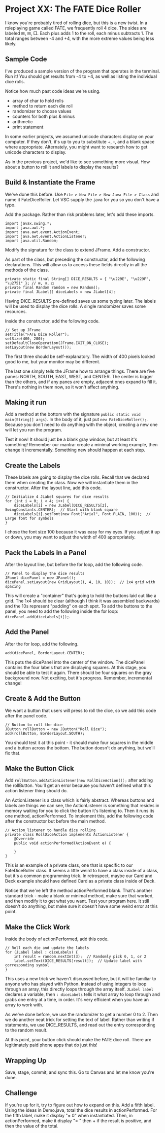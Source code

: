 # Project XX: The FATE Dice Roller

I know you're probably tired of rolling dice, but this is a new twist. In a roleplaying game called FATE, we frequently roll 4 dice. The sides are labeled ⊞, ⊟, □. Each plus adds 1 to the roll, each minus subtracts 1. The total ranges between -4 and +4, with the more extreme values being less likely.

## Sample Code

I've produced a sample version of the program that operates in the terminal. Run it! You should get results from -4 to +4, as well as listing the individual dice rolls.

Notice how much past code ideas we're using.

- array of char to hold rolls
- method to return each die roll
- randomizer to choose values
- counters for both plus & minus
- arithmetic
- print statement

In some earlier projects, we assumed unicode characters display on your computer. If they don't, it's up to you to substitute +, -, and a blank space where appropriate. Alternately, you might want to research how to get unicode characters to display.

As in the previous project, we'd like to see something more visual. How about a button to roll it and labels to display the results?

## Build & Instantiate the Frame

We've done this before. Use `File > New File > New Java File > Class` and name it FateDiceRoller. Let VSC supply the .java for you so you don't have a typo.

Add the package. Rather than risk problems later, let's add these imports.
```
import javax.swing.*;
import java.awt.*;
import java.awt.event.ActionEvent;
import java.awt.event.ActionListener;
import java.util.Random;
```
Modify the signature for the class to extend JFrame. Add a constructor.

As part of the class, but preceding the constructor, add the following declarations. This will allow us to access these fields directly in all the methods of the class.
```
private static final String[] DICE_RESULTS = { "\u229E", "\u229F", "\u2751" }; // ⊞, ⊟, □
private final Random random = new Random();
private final JLabel[] diceLabels = new JLabel[4];
```
Having DICE_RESULTS pre-defined saves us some typing later. The labels will be used to display the dice rolls. A single randomizer saves some resources.

Inside the constructor, add the following code.
```
// Set up JFrame
setTitle("FATE Dice Roller");
setSize(400, 200);
setDefaultCloseOperation(JFrame.EXIT_ON_CLOSE);
setLayout(new BorderLayout());
```
The first three should be self-explanatory. The width of 400 pixels looked good to me, but your monitor may be different. 

The last one simply tells the JFrame how to arrange things. There are five panes: NORTH, SOUTH, EAST, WEST, and CENTER. The center is bigger than the others, and if any panes are empty, adjacent ones expand to fill it. There's nothing in them now, so it won't affect anything.

## Making it run

Add a method at the bottom with the signature `public static void main(String[] args)`. In the body of it, just put `new FateDiceRoller();`. Because you don't need to do anything with the object, creating a new one will let you run the program.

Test it now! It should just be a blank gray window, but at least it's something! Remember our mantra: create a minimal working example, then change it incrementally. Something new should happen at each step.

## Create the Labels

These labels are going to display the dice rolls. Recall that we declared them when creating the class. Now we will instantiate them in the constructor. After the layout line, add this code.
```
// Initialize 4 JLabel squares for dice results
for (int i = 0; i < 4; i++) {
    diceLabels[i] = new JLabel(DICE_RESULTS[2], SwingConstants.CENTER);  // Start with blank square
    diceLabels[i].setFont(new Font("Arial", Font.PLAIN, 100));  // Large font for symbols
}
```
I chose the font size 100 because it was easy for my eyes. If you adjust it up or down, you may want to adjust the width of 400 appropriately.

## Pack the Labels in a Panel

After the layout line, but before the for loop, add the following code.
```
// Panel to display the dice results
JPanel dicePanel = new JPanel();
dicePanel.setLayout(new GridLayout(1, 4, 10, 10));  // 1x4 grid with spacing
```
This will create a "container" that's going to hold the buttons laid out like a grid. The 1x4 should be clear (although I think it was assembled backwards) and the 10s represent "padding" on each spot. To add the buttons to the panel, you need to add the following inside the for loop: `dicePanel.add(diceLabels[i]);`.

## Add the Panel

After the for loop, add the following.
```
add(dicePanel, BorderLayout.CENTER);
```
This puts the dicePanel into the center of the window. The dicePanel contains the four labels that are displaying squares. At this stage, you should be able to test it again. There should be four squares on the gray background now. Not exciting, but it's progress. Remember, incremental change!

## Create & Add the Button

We want a button that users will press to roll the dice, so we add this code after the panel code.
```
// Button to roll the dice
JButton rollButton = new JButton("Roll Dice");
add(rollButton, BorderLayout.SOUTH);
```
You should test it at this point - it should make four squares in the middle and a button across the bottom. The button doesn't do anything, but we'll fix that.

## Make the Button Click

Add `rollButton.addActionListener(new RollDiceAction());` after adding the rollButton. You'll get an error because you haven't defined what this action listener thing should do. 

An ActionListener is a class which is fairly abstract. Whereas buttons and labels are things we can see, the ActionListener is something that resides in memory waiting for you to click the button it's listening to. Then it runs its one method, actionPerformed. To implement this, add the following code after the constructor but before the main method.
```
// Action listener to handle dice rolling
private class RollDiceAction implements ActionListener {
    @Override
    public void actionPerformed(ActionEvent e) {

    }
}
```
This is an example of a private class, one that is specific to our FateDiceRoller class. It seems a little weird to have a class inside of a class, but it's a common programming trick. In retrospect, maybe our Card and Deck example should have defined Card as a private class inside of Deck.

Notice that we've left the method actionPerformed blank. That's another standard trick - make a blank or minimal method, make sure that worked, and then modify it to get what you want. Test your program here. It still doesn't do anything, but make sure it doesn't have some weird error at this point.

## Make the Click Work

Inside the body of actionPerformed, add this code.
```
// Roll each die and update the labels
for (JLabel label : diceLabels) {
    int result = random.nextInt(3);  // Randomly pick 0, 1, or 2
    label.setText(DICE_RESULTS[result]);  // Update label with corresponding symbol
}
```
This uses a new trick we haven't discussed before, but it will be familiar to anyone who has played with Python. Instead of using integers to loop through an array, this directly loops through the array itself. `JLabel label` declares a variable, then `: diceLabels` tells it what array to loop through and grabs one entry at a time, in order. It's very efficient when you have an array to work with.

As we've done before, we use the randomizer to get a number 0 to 2. Then we do another neat trick for setting the text of label. Rather than writing if statements, we use DICE_RESULTS, and read out the entry corresponding to the random result.

At this point, your button click should make the FATE dice roll. There are legitimately paid phone apps that do just this!

## Wrapping Up

Save, stage, commit, and sync this. Go to Canvas and let me know you're done.

## Challenge

If you're up for it, try to figure out how to expand on this. Add a fifth label. Using the ideas in Demo.java, total the dice results in actionPerformed. For the fifth label, make it display "= 0" when instantiated. Then, in actionPerformed, make it display "= " then + if the result is positive, and then the value of the total.